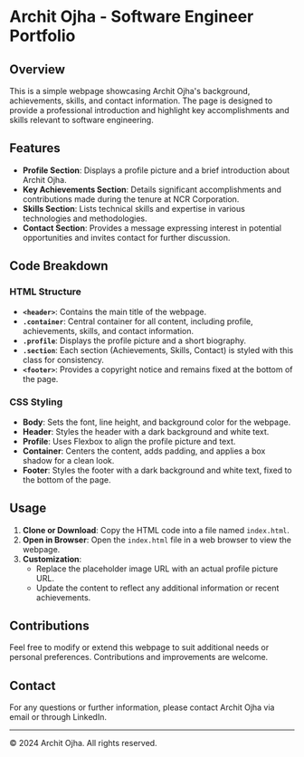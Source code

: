 # Archit Ojha - Software Engineer Portfolio

## Overview

This is a simple webpage showcasing Archit Ojha's background, achievements, skills, and contact information. The page is designed to provide a professional introduction and highlight key accomplishments and skills relevant to software engineering.

## Features

- **Profile Section**: Displays a profile picture and a brief introduction about Archit Ojha.
- **Key Achievements Section**: Details significant accomplishments and contributions made during the tenure at NCR Corporation.
- **Skills Section**: Lists technical skills and expertise in various technologies and methodologies.
- **Contact Section**: Provides a message expressing interest in potential opportunities and invites contact for further discussion.

## Code Breakdown

### HTML Structure

- **`<header>`**: Contains the main title of the webpage.
- **`.container`**: Central container for all content, including profile, achievements, skills, and contact information.
- **`.profile`**: Displays the profile picture and a short biography.
- **`.section`**: Each section (Achievements, Skills, Contact) is styled with this class for consistency.
- **`<footer>`**: Provides a copyright notice and remains fixed at the bottom of the page.

### CSS Styling

- **Body**: Sets the font, line height, and background color for the webpage.
- **Header**: Styles the header with a dark background and white text.
- **Profile**: Uses Flexbox to align the profile picture and text.
- **Container**: Centers the content, adds padding, and applies a box shadow for a clean look.
- **Footer**: Styles the footer with a dark background and white text, fixed to the bottom of the page.

## Usage

1. **Clone or Download**: Copy the HTML code into a file named `index.html`.
2. **Open in Browser**: Open the `index.html` file in a web browser to view the webpage.
3. **Customization**: 
    - Replace the placeholder image URL with an actual profile picture URL.
    - Update the content to reflect any additional information or recent achievements.

## Contributions

Feel free to modify or extend this webpage to suit additional needs or personal preferences. Contributions and improvements are welcome.

## Contact

For any questions or further information, please contact Archit Ojha via email or through LinkedIn.

---

© 2024 Archit Ojha. All rights reserved.
